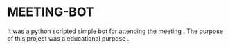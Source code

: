 # MEETING-BOT
It was a python scripted simple bot for attending the meeting . The purpose of this project was a educational purpose .
